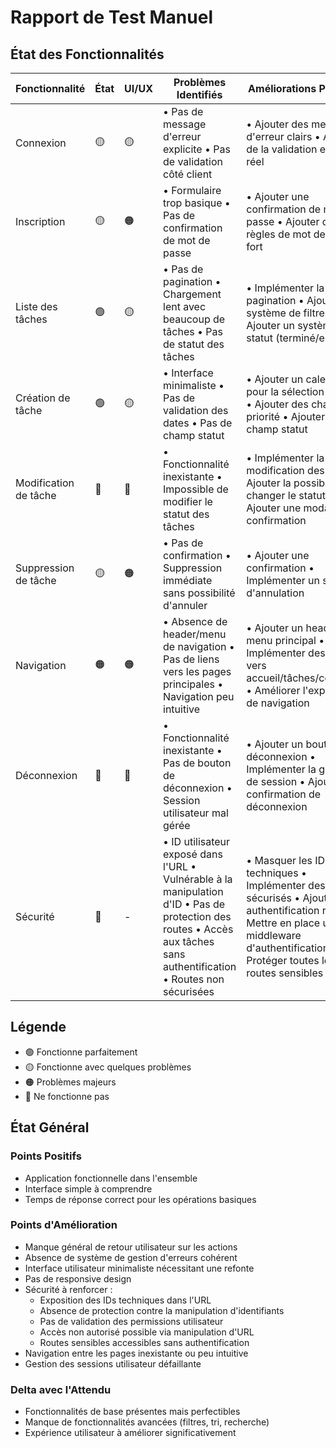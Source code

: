 # Rapport de Test Manuel

## État des Fonctionnalités

| Fonctionnalité | État | UI/UX | Problèmes Identifiés | Améliorations Possibles |
|----------------|------|-------|---------------------|------------------------|
| Connexion      | 🟡    | 🟡     | • Pas de message d'erreur explicite • Pas de validation côté client | • Ajouter des messages d'erreur clairs • Ajouter de la validation en temps réel |
| Inscription    | 🟡    | 🟠     | • Formulaire trop basique • Pas de confirmation de mot de passe | • Ajouter une confirmation de mot de passe • Ajouter des règles de mot de passe fort |
| Liste des tâches | 🟢    | 🟡     | • Pas de pagination • Chargement lent avec beaucoup de tâches • Pas de statut des tâches | • Implémenter la pagination • Ajouter un système de filtres • Ajouter un système de statut (terminé/en cours) |
| Création de tâche | 🟢    | 🟡     | • Interface minimaliste • Pas de validation des dates • Pas de champ statut | • Ajouter un calendrier pour la sélection de date • Ajouter des champs priorité • Ajouter un champ statut |
| Modification de tâche | 🔴    | 🔴     | • Fonctionnalité inexistante • Impossible de modifier le statut des tâches | • Implémenter la modification des tâches • Ajouter la possibilité de changer le statut • Ajouter une modale de confirmation |
| Suppression de tâche | 🟡    | 🟠     | • Pas de confirmation • Suppression immédiate sans possibilité d'annuler | • Ajouter une confirmation • Implémenter un système d'annulation |
| Navigation     | 🟠    | 🟠     | • Absence de header/menu de navigation • Pas de liens vers les pages principales • Navigation peu intuitive | • Ajouter un header avec menu principal • Implémenter des liens vers accueil/tâches/connexion • Améliorer l'expérience de navigation |
| Déconnexion    | 🔴    | 🔴     | • Fonctionnalité inexistante • Pas de bouton de déconnexion • Session utilisateur mal gérée | • Ajouter un bouton de déconnexion • Implémenter la gestion de session • Ajouter une confirmation de déconnexion |
| Sécurité       | 🔴    | -     | • ID utilisateur exposé dans l'URL • Vulnérable à la manipulation d'ID • Pas de protection des routes • Accès aux tâches sans authentification • Routes non sécurisées | • Masquer les IDs techniques • Implémenter des tokens sécurisés • Ajouter une authentification robuste • Mettre en place un middleware d'authentification • Protéger toutes les routes sensibles |

## Légende

- 🟢 Fonctionne parfaitement
- 🟡 Fonctionne avec quelques problèmes
- 🟠 Problèmes majeurs
- 🔴 Ne fonctionne pas

## État Général

### Points Positifs

- Application fonctionnelle dans l'ensemble
- Interface simple à comprendre
- Temps de réponse correct pour les opérations basiques

### Points d'Amélioration

- Manque général de retour utilisateur sur les actions
- Absence de système de gestion d'erreurs cohérent
- Interface utilisateur minimaliste nécessitant une refonte
- Pas de responsive design
- Sécurité à renforcer :
  - Exposition des IDs techniques dans l'URL
  - Absence de protection contre la manipulation d'identifiants
  - Pas de validation des permissions utilisateur
  - Accès non autorisé possible via manipulation d'URL
  - Routes sensibles accessibles sans authentification
- Navigation entre les pages inexistante ou peu intuitive
- Gestion des sessions utilisateur défaillante

### Delta avec l'Attendu

- Fonctionnalités de base présentes mais perfectibles
- Manque de fonctionnalités avancées (filtres, tri, recherche)
- Expérience utilisateur à améliorer significativement
